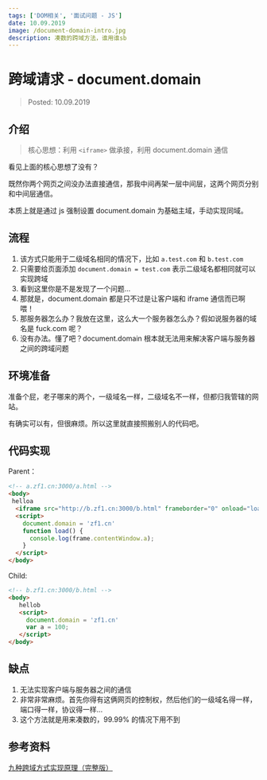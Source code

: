 ```yaml
---
tags: ['DOM相关', '面试问题 - JS']
date: 10.09.2019
image: /document-domain-intro.jpg
description: 凑数的跨域方法，谁用谁sb
---
```


# 跨域请求 - document.domain

> Posted: 10.09.2019

<Tag />

## 介绍

> 核心思想：利用 `<iframe>` 做承接，利用 document.domain 通信

看见上面的核心思想了没有？

既然你两个网页之间没办法直接通信，那我中间再架一层中间层，这两个网页分别和中间层通信。

本质上就是通过 js 强制设置 document.domain 为基础主域，手动实现同域。

## 流程

1. 该方式只能用于二级域名相同的情况下，比如 `a.test.com` 和 `b.test.com`
2. 只需要给页面添加 `document.domain = test.com` 表示二级域名都相同就可以实现跨域
3. 看到这里你是不是发现了一个问题...
4. 那就是，document.domain 都是只不过是让客户端和 iframe 通信而已啊喂！
5. 那服务器怎么办？我放在这里，这么大一个服务器怎么办？假如说服务器的域名是 fuck.com 呢？
6. 没有办法。懂了吧？document.domain 根本就无法用来解决客户端与服务器之间的跨域问题

## 环境准备

准备个屁，老子哪来的两个，一级域名一样，二级域名不一样，但都归我管辖的网站。

有确实可以有，但很麻烦。所以这里就直接照搬别人的代码吧。

## 代码实现

Parent：

```html
<!-- a.zf1.cn:3000/a.html -->
<body>
 helloa
  <iframe src="http://b.zf1.cn:3000/b.html" frameborder="0" onload="load()" id="frame"></iframe>
  <script>
    document.domain = 'zf1.cn'
    function load() {
      console.log(frame.contentWindow.a);
    }
  </script>
</body>
```

Child:
```html
<!-- b.zf1.cn:3000/b.html -->
<body>
   hellob
   <script>
     document.domain = 'zf1.cn'
     var a = 100;
   </script>
</body>
```

## 缺点

1. 无法实现客户端与服务器之间的通信
2. 非常非常麻烦。首先你得有这俩网页的控制权，然后他们的一级域名得一样，端口得一样，协议得一样...
3. 这个方法就是用来凑数的，99.99% 的情况下用不到

## 参考资料

[九种跨域方式实现原理（完整版）](https://juejin.im/post/5c23993de51d457b8c1f4ee1)

<Disqus />